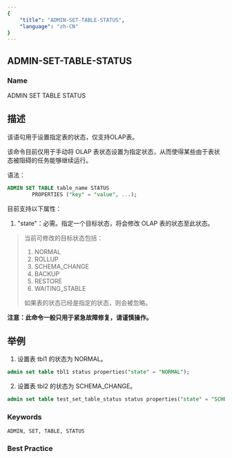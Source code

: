 ```yaml
---
{
    "title": "ADMIN-SET-TABLE-STATUS",
    "language": "zh-CN"
}
---
```


<!--
Licensed to the Apache Software Foundation (ASF) under one
or more contributor license agreements.  See the NOTICE file
distributed with this work for additional information
regarding copyright ownership.  The ASF licenses this file
to you under the Apache License, Version 2.0 (the
"License"); you may not use this file except in compliance
with the License.  You may obtain a copy of the License at

  http://www.apache.org/licenses/LICENSE-2.0

Unless required by applicable law or agreed to in writing,
software distributed under the License is distributed on an
"AS IS" BASIS, WITHOUT WARRANTIES OR CONDITIONS OF ANY
KIND, either express or implied.  See the License for the
specific language governing permissions and limitations
under the License.
-->

## ADMIN-SET-TABLE-STATUS

### Name

ADMIN SET TABLE STATUS

## 描述

该语句用于设置指定表的状态，仅支持OLAP表。

该命令目前仅用于手动将 OLAP 表状态设置为指定状态，从而使得某些由于表状态被阻碍的任务能够继续运行。

语法：

```sql
ADMIN SET TABLE table_name STATUS
        PROPERTIES ("key" = "value", ...);
```

目前支持以下属性：

1. "state"：必需。指定一个目标状态，将会修改 OLAP 表的状态至此状态。

> 当前可修改的目标状态包括：
> 
> 1. NORMAL
> 2. ROLLUP
> 3. SCHEMA_CHANGE
> 4. BACKUP
> 5. RESTORE
> 6. WAITING_STABLE
> 
> 如果表的状态已经是指定的状态，则会被忽略。

**注意：此命令一般只用于紧急故障修复，请谨慎操作。**

## 举例

1. 设置表 tbl1 的状态为 NORMAL。

```sql
admin set table tbl1 status properties("state" = "NORMAL");
```

2. 设置表 tbl2 的状态为 SCHEMA_CHANGE。

```sql
admin set table test_set_table_status status properties("state" = "SCHEMA_CHANGE");
```

### Keywords

    ADMIN, SET, TABLE, STATUS

### Best Practice



